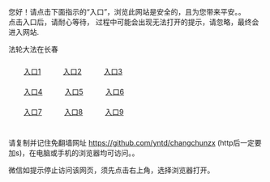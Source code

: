 您好！请点击下面指示的“入口”，浏览此网站是安全的，且为您带来平安。。 <br/>
点击入口后，请耐心等待， 过程中可能会出现无法打开的提示，请忽略，最终会进入网站. </br>

法轮大法在长春<br/>
<div style="padding:10px"><a style="margin:20px" target="_blank" href="https://d150u91osiqyto.cloudfront.net/2Qpsp?ohdtbrm" id="ccLink1" rel="nofollow">入口1</a> <a target="_blank" style="margin:20px" href="https://d11avhgz3suiv3.cloudfront.net/2Qpsp?zqcjbwe" id="ccLink2" rel="nofollow">入口2</a> <a style="margin:20px" target="_blank" href="https://d3phevl7sybgja.cloudfront.net/2Qpsp?dzevvu" id="ccLink3" rel="nofollow">入口3</a></div>

<div style="padding:10px" ><a style="margin:20px" target="_blank" href="https://d150u91osiqyto.cloudfront.net/2Qpsp?ohdtbrm" id="ccLink4" rel="nofollow">入口4</a> <a style="margin:20px" href="https://d11avhgz3suiv3.cloudfront.net/2Qpsp?zqcjbwe" target="_blank" id="ccLink5" rel="nofollow">入口5</a> <a style="margin:20px" href="https://d3phevl7sybgja.cloudfront.net/2Qpsp?dzevvu" target="_blank" id="ccLink6" rel="nofollow">入口6</a></div>

<div style="padding:10px"><a style="margin:20px" target="_blank" href="https://d150u91osiqyto.cloudfront.net/2Qpsp?ohdtbrm" id="ccLink7" rel="nofollow">入口7</a> <a style="margin:20px" href="https://d11avhgz3suiv3.cloudfront.net/2Qpsp?zqcjbwe" target="_blank" id="ccLink8" rel="nofollow">入口8</a> <a style="margin:20px" target="_blank" href="https://d3phevl7sybgja.cloudfront.net/2Qpsp?dzevvu" id="ccLink9" rel="nofollow">入口9</a></div>

<br/>



请复制并记住免翻墙网址 https://github.com/yntd/changchunzx (http后一定要加s)，在电脑或手机的浏览器均可访问。。<br/>

微信如提示停止访问该网页，须先点击右上角，选择浏览器打开。
